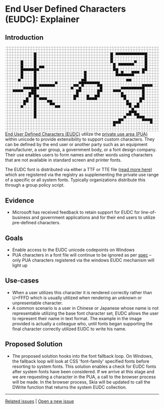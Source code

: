 # End User Defined Characters (EUDC): Explainer
## Introduction

  <img src="eudc-edit-example.jpg" alt="An example of a Chinese name utilizing EUDC to combine the characters that form their name" align="right" />

[End User Defined Characters (EUDC)](https://docs.microsoft.com/en-us/windows/desktop/Intl/end-user-defined-characters
) utilize the [private use area (PUA)](https://unicode-table.com/en/blocks/private-use-area/) within unicode to provide extensibility to support custom
characters. They can be defined by the end user or another party such as an equipment manufacturer, a user group, a government body, or a font design company. Their use enables users to form names and other words using characters that are not available in standard screen and printer fonts.

The EUDC font is distributed via either a TTF or TTE file ([read more here](https://docs.microsoft.com/en-us/windows/desktop/intl/character-sets-and-fonts)) which are registered via the registry as supplementing the private use range of a specific or all system fonts. Typically organizations distribute this through a group policy script.

## Evidence
  - Microsoft has received feedback to retain support for EUDC for line-of-business and government applications and for their end users to utilize pre-defined characters.

## Goals
  - Enable access to the EUDC unicode codepoints on Windows
  - PUA characters in a font file will continue to be ignored as per [spec](https://www.w3.org/TR/css-fonts-3/#char-handling-issues) – only PUA characters registered via the windows EUDC mechanism will light up

## Use-cases
  - When a user utilizes this character it is rendered correctly rather than U+FFFD which is usually utilized when
     rendering an unknown or unpresentable character.
  - A common scenario is a user in Chinese or Japanese whose name is not representable utilizing the base font character set, EUDC allows the user to represent their name in text format. The example in the image provided is actually a colleague who, until fonts began supporting the final character correctly utilized EUDC to write his name.

## Proposed Solution
 - The proposed solution hooks into the font fallback loop. On Windows, the fallback loop will look at CSS 'font-family' specified fonts  before resorting to system fonts. This solution enables a check for EUDC fonts after system fonts have been considered. If we arrive at this stage and we are requesting a character in the PUA, a call to the browser process will be made. In the browser process, Skia will be updated to call the DWrite function that returns the system EUDC collection.

 ---
 [Related issues](https://github.com/MicrosoftEdge/MSEdgeExplainers/labels/EUDC) | [Open a new issue](https://github.com/MicrosoftEdge/MSEdgeExplainers/issues/new?title=%5BEUDC%5D)
